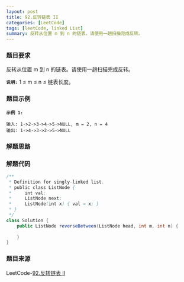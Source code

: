 ```yaml
---
layout: post
title: 92.反转链表 II
categories: [LeetCode]
tags: [leetCode, linked List]
summary: 反转从位置 m 到 n 的链表。请使用一趟扫描完成反转。
---
```


### 题目要求
反转从位置 m 到 n 的链表。请使用一趟扫描完成反转。

**`说明:`**
1 ≤ m ≤ n ≤ 链表长度。

### 题目示例
**`示例 1:`**
```
输入: 1->2->3->4->5->NULL, m = 2, n = 4
输出: 1->4->3->2->5->NULL
```

### 解题思路


### 解题代码
```java
/**
 * Definition for singly-linked list.
 * public class ListNode {
 *     int val;
 *     ListNode next;
 *     ListNode(int x) { val = x; }
 * }
 */
class Solution {
    public ListNode reverseBetween(ListNode head, int m, int n) {
        
    }
}
```


### 题目来源
LeetCode-[92.反转链表 II](https://leetcode-cn.com/problems/reverse-linked-list-ii/)
